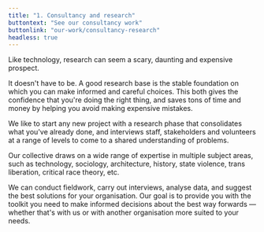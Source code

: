 ```yaml
---
title: "1. Consultancy and research"
buttontext: "See our consultancy work"
buttonlink: "our-work/consultancy-research"
headless: true
---
```


Like technology, research can seem a scary, daunting and expensive prospect.

It doesn't have to be. A good research base is the stable foundation on which you can make informed and careful choices. This both gives the confidence that you're doing the right thing, and saves tons of time and money by helping you avoid making expensive mistakes.

We like to start any new project with a research phase that consolidates what you've already done, and interviews staff, stakeholders and volunteers at a range of levels to come to a shared understanding of problems.

Our collective draws on a wide range of expertise in multiple subject areas, such as technology, sociology, architecture, history, state violence, trans liberation, critical race theory, etc.

We can conduct fieldwork, carry out interviews, analyse data, and suggest the best solutions for your organisation. Our goal is to provide you with the toolkit you need to make informed decisions about the best way forwards — whether that's with us or with another organisation more suited to your needs.
